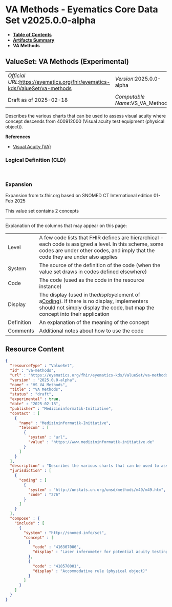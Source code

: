 # VA Methods - Eyematics Core Data Set v2025.0.0-alpha

* [**Table of Contents**](toc.md)
* [**Artifacts Summary**](artifacts.md)
* **VA Methods**

## ValueSet: VA Methods (Experimental) 

| | |
| :--- | :--- |
| *Official URL*:https://eyematics.org/fhir/eyematics-kds/ValueSet/va-methods | *Version*:2025.0.0-alpha |
| Draft as of 2025-02-18 | *Computable Name*:VS_VA_Methods |

 
Describes the various charts that can be used to assess visual acuity where concept descends from 400912000 (Visual acuity test equipment (physical object)). 

 **References** 

* [Visual Acuity (VA)](StructureDefinition-observation-visual-acuity.md)

### Logical Definition (CLD)

 

### Expansion

Expansion from tx.fhir.org based on SNOMED CT International edition 01-Feb 2025

This value set contains 2 concepts

-------

 Explanation of the columns that may appear on this page: 

| | |
| :--- | :--- |
| Level | A few code lists that FHIR defines are hierarchical - each code is assigned a level. In this scheme, some codes are under other codes, and imply that the code they are under also applies |
| System | The source of the definition of the code (when the value set draws in codes defined elsewhere) |
| Code | The code (used as the code in the resource instance) |
| Display | The display (used in the*display*element of a[Coding](http://hl7.org/fhir/R4/datatypes.html#Coding)). If there is no display, implementers should not simply display the code, but map the concept into their application |
| Definition | An explanation of the meaning of the concept |
| Comments | Additional notes about how to use the code |



## Resource Content

```json
{
  "resourceType" : "ValueSet",
  "id" : "va-methods",
  "url" : "https://eyematics.org/fhir/eyematics-kds/ValueSet/va-methods",
  "version" : "2025.0.0-alpha",
  "name" : "VS_VA_Methods",
  "title" : "VA Methods",
  "status" : "draft",
  "experimental" : true,
  "date" : "2025-02-18",
  "publisher" : "Medizininformatik-Initiative",
  "contact" : [
    {
      "name" : "Medizininformatik-Initiative",
      "telecom" : [
        {
          "system" : "url",
          "value" : "https://www.medizininformatik-initiative.de"
        }
      ]
    }
  ],
  "description" : "Describes the various charts that can be used to assess visual acuity where concept descends from 400912000 (Visual acuity test equipment (physical object)).",
  "jurisdiction" : [
    {
      "coding" : [
        {
          "system" : "http://unstats.un.org/unsd/methods/m49/m49.htm",
          "code" : "276"
        }
      ]
    }
  ],
  "compose" : {
    "include" : [
      {
        "system" : "http://snomed.info/sct",
        "concept" : [
          {
            "code" : "416307006",
            "display" : "Laser inferometer for potential acuity testing (physical object)"
          },
          {
            "code" : "418570001",
            "display" : "Accommodative rule (physical object)"
          }
        ]
      }
    ]
  }
}

```
